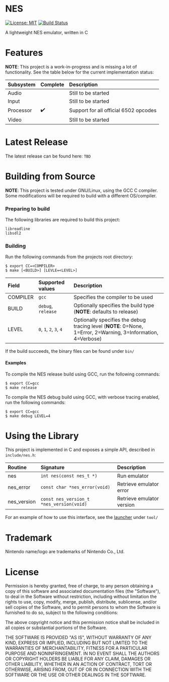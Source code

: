 NES
=

[![License: MIT](https://shields.io/badge/license-MIT-blue.svg?style=flat)](https://github.com/majestic53/nes/blob/master/license) [![Build Status](https://github.com/majestic53/nes/workflows/Build/badge.svg)](https://github.com/majestic53/nes/actions)

A lightweight NES emulator, written in C

Features
=

__NOTE__: This project is a work-in-progress and is missing a lot of functionality. See the table below for the current implementation status:

|Subsystem|Complete          |Description                          |
|:--------|:-----------------|:------------------------------------|
|Audio    |                  |Still to be started                  |
|Input    |                  |Still to be started                  |
|Processor|:heavy_check_mark:|Support for all official 6502 opcodes|
|Video    |                  |Still to be started                  |

Latest Release
=

The latest release can be found here: ```TBD```

Building from Source
=

__NOTE__: This project is tested under GNU/Linux, using the GCC C compiler. Some modifications will be required to build with a different OS/compiler.

### Preparing to build

The following libraries are required to build this project:

```
libreadline
libsdl2
```

### Building

Run the following commands from the projects root directory:

```
$ export CC=<COMPILER>
$ make [<BUILD>] [LEVLE=<LEVEL>]
```

|Field   |Supported values                           |Description                                                                                                  |
|:-------|:------------------------------------------|:------------------------------------------------------------------------------------------------------------|
|COMPILER|```gcc```                                  |Specifies the compiler to be used                                                                            |
|BUILD   |```debug```, ```release```                 |Optionally specifies the build type (__NOTE__: defaults to release)                                          |
|LEVEL   |```0```, ```1```, ```2```, ```3```, ```4```|Optionally specifies the debug tracing level (__NOTE__: 0=None, 1=Error, 2=Warning, 3=Information, 4=Verbose)|

If the build succeeds, the binary files can be found under ```bin/```

#### Examples

To compile the NES release build using GCC, run the following commands:

```
$ export CC=gcc
$ make release
```

To compile the NES debug build using GCC, with verbose tracing enabled, run the following commands:

```
$ export CC=gcc
$ make debug LEVEL=4
```

Using the Library
=

This project is implemented in C and exposes a simple API, described in ```include/nes.h```:

|Routine    |Signature                                   |Description              |
|:----------|:-------------------------------------------|:------------------------|
|nes        |```int nes(const nes_t *)```                |Run emulator             |
|nes_error  |```const char *nes_error(void)```           |Retrieve emulator error  |
|nes_version|```const nes_version_t *nes_version(void)```|Retrieve emulator version|

For an example of how to use this interface, see the [launcher](https://github.com/majestic53/nes/tree/master/tool) under ```tool/```

Trademark
=

Nintendo name/logo are trademarks of Nintendo Co., Ltd.

License
=

Permission is hereby granted, free of charge, to any person obtaining a copy of this software and
associated documentation files (the "Software"), to deal in the Software without restriction,
including without limitation the rights to use, copy, modify, merge, publish, distribute,
sublicense, and/or sell copies of the Software, and to permit persons to whom the Software is
furnished to do so, subject to the following conditions:

The above copyright notice and this permission notice shall be included in all copies or
substantial portions of the Software.

THE SOFTWARE IS PROVIDED "AS IS", WITHOUT WARRANTY OF ANY KIND, EXPRESS OR IMPLIED,
INCLUDING BUT NOT LIMITED TO THE WARRANTIES OF MERCHANTABILITY, FITNESS FOR A
PARTICULAR PURPOSE AND NONINFRINGEMENT. IN NO EVENT SHALL THE AUTHORS OR
COPYRIGHT HOLDERS BE LIABLE FOR ANY CLAIM, DAMAGES OR OTHER LIABILITY, WHETHER IN
AN ACTION OF CONTRACT, TORT OR OTHERWISE, ARISING FROM, OUT OF OR IN CONNECTION
WITH THE SOFTWARE OR THE USE OR OTHER DEALINGS IN THE SOFTWARE.
